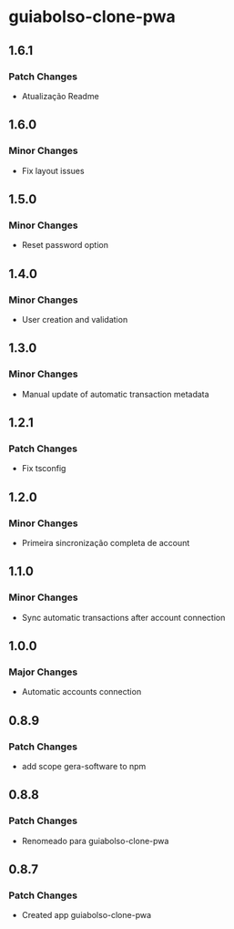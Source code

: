 # guiabolso-clone-pwa

## 1.6.1

### Patch Changes

- Atualização Readme

## 1.6.0

### Minor Changes

- Fix layout issues

## 1.5.0

### Minor Changes

- Reset password option

## 1.4.0

### Minor Changes

- User creation and validation

## 1.3.0

### Minor Changes

- Manual update of automatic transaction metadata

## 1.2.1

### Patch Changes

- Fix tsconfig

## 1.2.0

### Minor Changes

- Primeira sincronização completa de account

## 1.1.0

### Minor Changes

- Sync automatic transactions after account connection

## 1.0.0

### Major Changes

- Automatic accounts connection

## 0.8.9

### Patch Changes

- add scope gera-software to npm

## 0.8.8

### Patch Changes

- Renomeado para guiabolso-clone-pwa

## 0.8.7

### Patch Changes

- Created app guiabolso-clone-pwa
